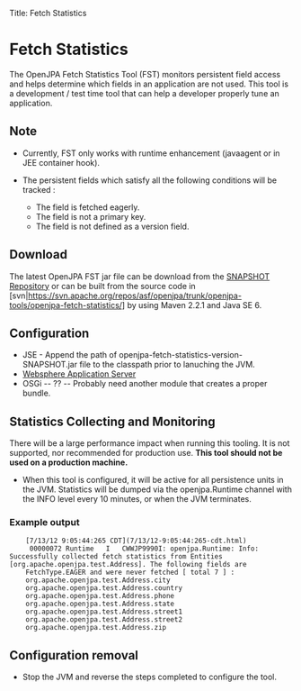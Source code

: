 Title: Fetch Statistics

<a name="fetch-statistics"></a>

# Fetch Statistics

The OpenJPA Fetch Statistics Tool (FST) monitors persistent field access
and helps determine which fields in an application are not used. This tool
is a development / test time tool that can help a developer properly tune
an application.

<a name="FetchStatistics-Note"></a>

## Note

* Currently, FST only works with runtime enhancement (javaagent or in JEE
container hook).

* The persistent fields which satisfy all the following conditions will be
tracked :
    * The field is fetched eagerly.
    * The field is not a primary key.
    * The field is not defined as a version field.

<a name="FetchStatistics-Download"></a>

## Download

The latest OpenJPA FST jar file can be download from the [SNAPSHOT Repository](https://repository.apache.org/content/groups/snapshots/org/apache/openjpa/openjpa-fetch-statistics/)
 or can be built from the source code in [svn|https://svn.apache.org/repos/asf/openjpa/trunk/openjpa-tools/openjpa-fetch-statistics/]
 by using Maven 2.2.1 and Java SE 6.

<a name="FetchStatistics-Configuration"></a>

## Configuration
 * JSE - Append the path of openjpa-fetch-statistics-version-SNAPSHOT.jar
file to the classpath prior to lanuching the JVM.
 * [Websphere Application Server](websphere-application-server.html)
 * OSGi -- ?? -- Probably need another module that creates a proper bundle.

<a name="FetchStatistics-StatisticsCollectingandMonitoring"></a>

## Statistics Collecting and Monitoring

There will be a large performance impact when running this tooling. It is
not supported, nor recommended for production use. **This tool should not be
used on a production machine.**

* When this tool is configured, it will be active for all persistence units
in the JVM. Statistics will be dumped via the openjpa.Runtime channel with
the INFO level every 10 minutes, or when the JVM terminates. 

### Example output
        [7/13/12 9:05:44:265 CDT](7/13/12-9:05:44:265-cdt.html)
         00000072 Runtime	I   CWWJP9990I: openjpa.Runtime: Info: Successfully collected fetch statistics from Entities [org.apache.openjpa.test.Address]. The following fields are
        FetchType.EAGER and were never fetched [ total 7 ] : 
        org.apache.openjpa.test.Address.city
        org.apache.openjpa.test.Address.country
        org.apache.openjpa.test.Address.phone
        org.apache.openjpa.test.Address.state
        org.apache.openjpa.test.Address.street1
        org.apache.openjpa.test.Address.street2
        org.apache.openjpa.test.Address.zip

<a name="FetchStatistics-Configurationremoval"></a>

## Configuration removal
* Stop the JVM and reverse the steps completed to configure the tool.
